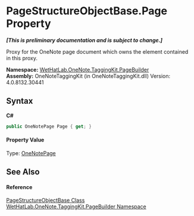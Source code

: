 # PageStructureObjectBase.Page Property 
 _**\[This is preliminary documentation and is subject to change.\]**_

Proxy for the OneNote page document which owns the element contained in this proxy.

**Namespace:**&nbsp;<a href="56352230-71f2-f4b7-63a8-983965663af5.md">WetHatLab.OneNote.TaggingKit.PageBuilder</a><br />**Assembly:**&nbsp;OneNoteTaggingKit (in OneNoteTaggingKit.dll) Version: 4.0.8132.30441

## Syntax

**C#**<br />
``` C#
public OneNotePage Page { get; }
```


#### Property Value
Type: <a href="6754c7d7-0598-ae1f-ff8c-6808b714b0ab.md">OneNotePage</a>

## See Also


#### Reference
<a href="9614e26d-4f3e-ec75-682e-cd6e5bcdf145.md">PageStructureObjectBase Class</a><br /><a href="56352230-71f2-f4b7-63a8-983965663af5.md">WetHatLab.OneNote.TaggingKit.PageBuilder Namespace</a><br />